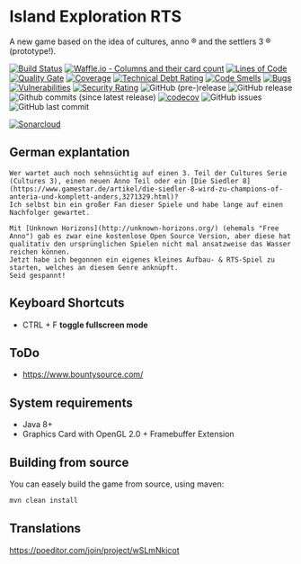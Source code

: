 # Island Exploration RTS

A new game based on the idea of cultures, anno ® and the settlers 3 ® (prototype!).

[![Build Status](https://travis-ci.org/JuKu/island-exploration-rts.svg?branch=master)](https://travis-ci.org/JuKu/island-exploration-rts)
[![Waffle.io - Columns and their card count](https://badge.waffle.io/JuKu/island-exploration-rts.svg?columns=all)](https://waffle.io/JuKu/island-exploration-rts)
[![Lines of Code](https://sonarcloud.io/api/project_badges/measure?project=com.jukusoft%3Aisland-exploration-rts&metric=ncloc)](https://sonarcloud.io/dashboard/index/com.jukusoft%3Aisland-exploration-rts) 
[![Quality Gate](https://sonarcloud.io/api/project_badges/measure?project=com.jukusoft%3Aisland-exploration-rts&metric=alert_status)](https://sonarcloud.io/dashboard/index/com.jukusoft%3Aisland-exploration-rts) 
[![Coverage](https://sonarcloud.io/api/project_badges/measure?project=com.jukusoft%3Aisland-exploration-rts&metric=coverage)](https://sonarcloud.io/dashboard/index/com.jukusoft%3Aisland-exploration-rts) 
[![Technical Debt Rating](https://sonarcloud.io/api/project_badges/measure?project=com.jukusoft%3Aisland-exploration-rts&metric=sqale_index)](https://sonarcloud.io/dashboard/index/com.jukusoft%3Aisland-exploration-rts) 
[![Code Smells](https://sonarcloud.io/api/project_badges/measure?project=com.jukusoft%3Aisland-exploration-rts&metric=code_smells)](https://sonarcloud.io/dashboard/index/com.jukusoft%3Aisland-exploration-rts) 
[![Bugs](https://sonarcloud.io/api/project_badges/measure?project=com.jukusoft%3Aisland-exploration-rts&metric=bugs)](https://sonarcloud.io/dashboard/index/com.jukusoft%3Aisland-exploration-rts) 
[![Vulnerabilities](https://sonarcloud.io/api/project_badges/measure?project=com.jukusoft%3Aisland-exploration-rts&metric=vulnerabilities)](https://sonarcloud.io/dashboard/index/com.jukusoft%3Aisland-exploration-rts) 
[![Security Rating](https://sonarcloud.io/api/project_badges/measure?project=com.jukusoft%3Aisland-exploration-rts&metric=security_rating)](https://sonarcloud.io/dashboard/index/com.jukusoft%3Aisland-exploration-rts) 
![GitHub (pre-)release](https://img.shields.io/github/release/JuKu/island-exploration-rts/all.svg)
![GitHub release](https://img.shields.io/github/release/JuKu/island-exploration-rts.svg)
![Github commits (since latest release)](https://img.shields.io/github/commits-since/JuKu/island-exploration-rts/latest.svg)
[![codecov](https://codecov.io/gh/JuKu/island-exploration-rts/branch/master/graph/badge.svg)](https://codecov.io/gh/JuKu/island-exploration-rts)
![GitHub issues](https://img.shields.io/github/issues/JuKu/island-exploration-rts.svg)
![GitHub last commit](https://img.shields.io/github/last-commit/JuKu/island-exploration-rts.svg)

[![Sonarcloud](https://sonarcloud.io/api/project_badges/quality_gate?project=com.jukusoft%3Aisland-exploration-rts)](https://sonarcloud.io/dashboard/index/com.jukusoft%3Aisland-exploration-rts)

## German explantation

```text
Wer wartet auch noch sehnsüchtig auf einen 3. Teil der Cultures Serie (Cultures 3), einen neuen Anno Teil oder ein [Die Siedler 8](https://www.gamestar.de/artikel/die-siedler-8-wird-zu-champions-of-anteria-und-komplett-anders,3271329.html)?
Ich selbst bin ein großer Fan dieser Spiele und habe lange auf einen Nachfolger gewartet.

Mit [Unknown Horizons](http://unknown-horizons.org/) (ehemals "Free Anno") gab es zwar eine kostenlose Open Source Version, aber diese hat qualitativ den ursprünglichen Spielen nicht mal ansatzweise das Wasser reichen können.
Jetzt habe ich begonnen ein eigenes kleines Aufbau- & RTS-Spiel zu starten, welches an diesem Genre anknüpft.
Seid gespannt!
```

## Keyboard Shortcuts

  - CTRL + F **toggle fullscreen mode**
  
## ToDo

  - https://www.bountysource.com/
  
## System requirements

  - Java 8+
  - Graphics Card with OpenGL 2.0 + Framebuffer Extension
  
## Building from source

You can easely build the game from source, using maven:

```bash
mvn clean install
```

## Translations

https://poeditor.com/join/project/wSLmNkicot